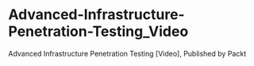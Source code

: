 # Advanced-Infrastructure-Penetration-Testing_Video
Advanced Infrastructure Penetration Testing [Video], Published by Packt
